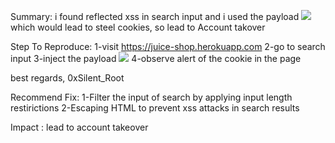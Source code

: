 Summary:
i found reflected xss in search input and i used the payload <img src=x onerror=alert(document.cookie)>  which would lead to steel cookies, so lead to Account takover

Step To Reproduce:
1-visit https://juice-shop.herokuapp.com
2-go to search input
3-inject the payload <img src=x onerror=alert(document.cookie)>
4-observe alert of the cookie in the page

best regards,
0xSilent_Root

Recommend Fix:
1-Filter the input of search by applying input length restirictions
2-Escaping HTML to prevent xss attacks in search results

Impact :
lead to account takeover
